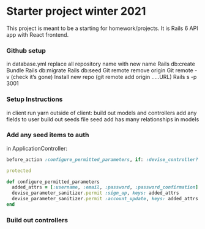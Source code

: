 # Starter project winter 2021

This project is meant to be a starting for homework/projects.
It is Rails 6 API app with React frontend.

### Github setup
in database.yml 
replace all repository name with new name
Rails db:create
Bundle
Rails db:migrate
Rails db:seed
Git remote remove origin
Git remote -v (check it’s gone)
Install new repo (git remote add origin …..URL)
Rails s -p 3001

### Setup Instructions
in client run yarn
outside of client:
build out models and controllers
add any fields to user
build out seeds file 
seed
add has many relationships in models

### Add any seed items to auth
in ApplicationController: 
```ruby 
before_action :configure_permitted_parameters, if: :devise_controller?

protected

def configure_permitted_parameters
  added_attrs = [:username, :email, :password, :password_confirmation]
  devise_parameter_sanitizer.permit :sign_up, keys: added_attrs
  devise_parameter_sanitizer.permit :account_update, keys: added_attrs
end
```
### Build out controllers
